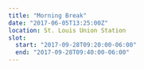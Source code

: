 ```yaml
---
title: "Morning Break"
date: "2017-06-05T13:25:00Z"
location: St. Louis Union Station
slot:
  start: "2017-09-28T09:20:00-06:00"
  end: "2017-09-28T09:40:00-06:00"
---
```

